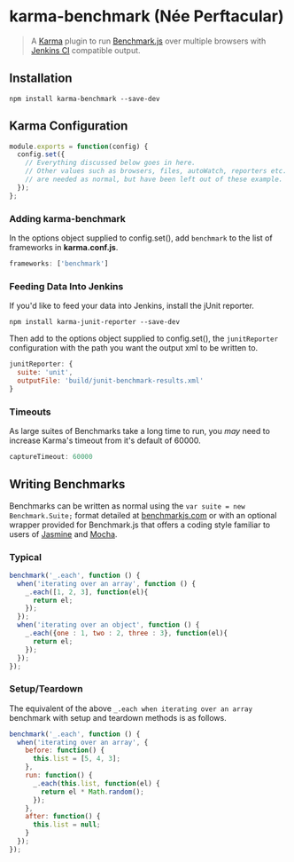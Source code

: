 # karma-benchmark (Née Perftacular)

> A [Karma](http://karma-runner.github.io/) plugin to run [Benchmark.js](http://benchmarkjs.com/) over multiple browsers with [Jenkins CI](http://jenkins-ci.org/) compatible output.

## Installation

    npm install karma-benchmark --save-dev

## Karma Configuration

```javascript
module.exports = function(config) {
  config.set({
    // Everything discussed below goes in here.
    // Other values such as browsers, files, autoWatch, reporters etc.
    // are needed as normal, but have been left out of these example.
  });
};
```

### Adding karma-benchmark

In the options object supplied to config.set(), add `benchmark` to the list of frameworks in **karma.conf.js**.

```javascript
frameworks: ['benchmark']
```

### Feeding Data Into Jenkins

If you'd like to feed your data into Jenkins, install the jUnit reporter.

    npm install karma-junit-reporter --save-dev

Then add to the options object supplied to config.set(), the `junitReporter` configuration with the path you want the output xml to be written to.

```javascript
junitReporter: {
  suite: 'unit',
  outputFile: 'build/junit-benchmark-results.xml'
}
```

### Timeouts

As large suites of Benchmarks take a long time to run, you _may_ need to increase Karma's timeout from it's default of 60000.

```javascript
captureTimeout: 60000
```

## Writing Benchmarks

Benchmarks can be written as normal using the `var suite = new Benchmark.Suite;` format detailed at [benchmarkjs.com](http://benchmarkjs.com) or with an optional wrapper provided for Benchmark.js that offers a coding style familiar to users of [Jasmine](http://jasmine.github.io/) and [Mocha](http://visionmedia.github.io/mocha/).

### Typical

```javascript
benchmark('_.each', function () {
  when('iterating over an array', function () {
    _.each([1, 2, 3], function(el){
      return el;
    });
  });
  when('iterating over an object', function () {
    _.each({one : 1, two : 2, three : 3}, function(el){
      return el;
    });
  });
});
```

### Setup/Teardown

The equivalent of the above `_.each when iterating over an array` benchmark with setup and teardown methods is as follows.

```javascript
benchmark('_.each', function () {
  when('iterating over an array', {
    before: function() {
      this.list = [5, 4, 3];
    },
    run: function() {
      _.each(this.list, function(el) {
        return el * Math.random();
      });
    },
    after: function() {
      this.list = null;
    }
  });
});
```
